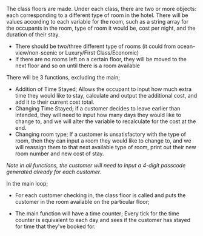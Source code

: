 The class floors are made.
Under each class, there are two or more objects: each corresponding to a different type of room in the hotel. There will be values according to each variable for the room, such as a string
array for the occupants in the room, type of room it would be, cost per night, and the duration of their stay.

- There should be two/three different type of rooms (it could from ocean-view/non-scenic or Luxury/First Class/Economic)
- If there are no rooms left on a certain floor, they will be moved to the next floor and so on until there is a room available



There will be 3 functions, excluding the main;

- Addition of Time Stayed; Allows the occupant to input how much extra time they would like to stay, calculate and output the additional cost, and
			   add it to their current cost total.
- Changing Time Stayed; if a customer decides to leave earlier than intended, they will need to input how many days they would like to change to,
			and we will alter the variable to recalculate for the cost at the end.
- Changing room type; If a customer is unsatisfactory with the type of room, then they can input a room they would like to change to, and we will reassign
		      them to that next available type of room, print out their new room number and new cost of stay.

*Note in all functions, the customer will need to input a 4-digit passcode generated already for each customer.*

In the main loop;

- For each customer checking in, the class floor is called and puts the customer in the room available on the particular floor;

- The main function will have a time counter; Every tick for the time counter is equivalent to each day and sees if the customer has stayed for time that they've booked for.
